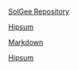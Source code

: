 
[SolGee Repository](https://github.com/SolGee/MEX008-FE-md-link)

[Hipsum](https://hipsssssum.co/)

[Markdown](https://markdown.es/sintaxis-markdown/#codi)

[Hipsum](https://hipsssssum.co/)
